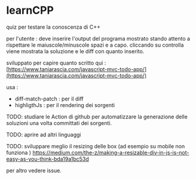 # learnCPP
quiz per testare la conoscenza di C++

per l'utente :
deve inserire l'output del programa mostrato stando attento a rispettare le maiuscole/minuscole spazi e a capo.
cliccando su controlla viene mostrata la soluzione e le diff con quanto inserito.



sviluppato per capire quanto scritto qui : [https://www.taniarascia.com/javascript-mvc-todo-app/](https://www.taniarascia.com/javascript-mvc-todo-app/)

usa :
- diff-match-patch : per il diff 
- highligthJs : per il rendering dei sorgenti 

TODO: studiare le Action di github per automatizzare la generazione delle soluzioni una volta committati dei sorgenti.

TODO: aprire ad altri linguaggi

TODO: sviluppare meglio il resizing delle box (ad esempio su mobile non funziona )
https://medium.com/the-z/making-a-resizable-div-in-js-is-not-easy-as-you-think-bda19a1bc53d

per altro vedere issue.
